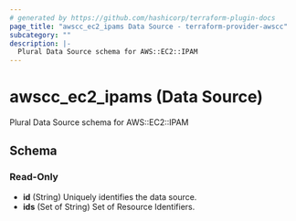 ```yaml
---
# generated by https://github.com/hashicorp/terraform-plugin-docs
page_title: "awscc_ec2_ipams Data Source - terraform-provider-awscc"
subcategory: ""
description: |-
  Plural Data Source schema for AWS::EC2::IPAM
---
```


# awscc_ec2_ipams (Data Source)

Plural Data Source schema for AWS::EC2::IPAM



<!-- schema generated by tfplugindocs -->
## Schema

### Read-Only

- **id** (String) Uniquely identifies the data source.
- **ids** (Set of String) Set of Resource Identifiers.


